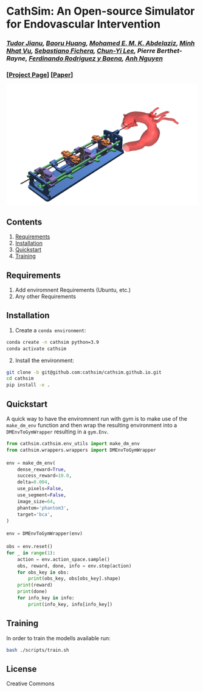 # CathSim: An Open-source Simulator for Endovascular Intervention
### *[Tudor Jianu](https://tudorjnu.github.io/), [Baoru Huang](https://baoru.netlify.app), [Mohamed E. M. K. Abdelaziz](https://memkabdelaziz.com/), [Minh Nhat Vu](https://www.acin.tuwien.ac.at/staff/mnv/), [Sebastiano Fichera](https://www.liverpool.ac.uk/engineering/staff/sebastiano-fichera/), [Chun-Yi Lee](https://elsalab.ai/about), Pierre Berthet-Rayne, [Ferdinando Rodriguez y Baena](https://www.imperial.ac.uk/people/f.rodriguez), [Anh Nguyen](https://cgi.csc.liv.ac.uk/~anguyen/)*
### [[Project Page](https://robotvision-ai.github.io/cathsim/)] [[Paper](https://arxiv.org/abs/2208.01455)]


![CathSim](./cathsim.png)

## Contents
1. [Requirements](#requirements)
2. [Installation](#installation)
3. [Quickstart](#quickstart)
4. [Training](#training)


## Requirements
1. Add enviromnent Requirements (Ubuntu, etc.)
2. Any other Requirements


## Installation

1. Create a `conda environment`:

```bash
conda create -n cathsim python=3.9
conda activate cathsim
```

2. Install the environment:

```bash
git clone -b git@github.com:cathsim/cathsim.github.io.git
cd cathsim
pip install -e .
```

## Quickstart

A quick way to have the enviromnent run with gym is to make use of the `make_dm_env` function and then wrap the resulting environment into a `DMEnvToGymWrapper` resulting in a `gym.Env`.

```python
from cathsim.cathsim.env_utils import make_dm_env
from cathsim.wrappers.wrappers import DMEnvToGymWrapper

env = make_dm_env(
    dense_reward=True,
    success_reward=10.0,
    delta=0.004,
    use_pixels=False,
    use_segment=False,
    image_size=64,
    phantom='phantom3',
    target='bca',
)

env = DMEnvToGymWrapper(env)

obs = env.reset()
for _ in range(1):
    action = env.action_space.sample()
    obs, reward, done, info = env.step(action)
    for obs_key in obs:
        print(obs_key, obs[obs_key].shape)
    print(reward)
    print(done)
    for info_key in info:
        print(info_key, info[info_key])
```

## Training 

In order to train the modells available run:
```bash
bash ./scripts/train.sh
```

## License
Creative Commons
